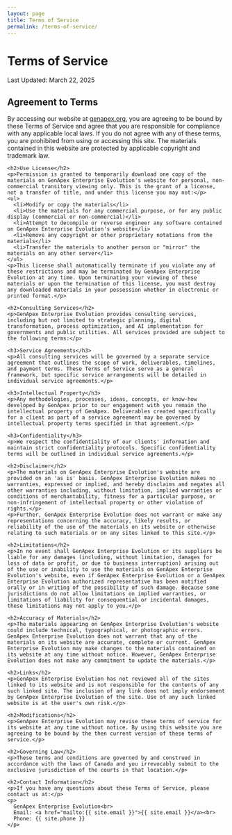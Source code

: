 ```yaml
---
layout: page
title: Terms of Service
permalink: /terms-of-service/
---
```


<div class="container">
  <div class="row mb-5">
    <div class="col-md-12">
      <h1 class="text-center mb-4">Terms of Service</h1>
      <p class="lead text-center">Last Updated: March 22, 2025</p>
    </div>
  </div>

  <div class="terms-content">
    <h2>Agreement to Terms</h2>
    <p>By accessing our website at <a href="https://genapex.org">genapex.org</a>, you are agreeing to be bound by these Terms of Service and agree that you are responsible for compliance with any applicable local laws. If you do not agree with any of these terms, you are prohibited from using or accessing this site. The materials contained in this website are protected by applicable copyright and trademark law.</p>

    <h2>Use License</h2>
    <p>Permission is granted to temporarily download one copy of the materials on GenApex Enterprise Evolution's website for personal, non-commercial transitory viewing only. This is the grant of a license, not a transfer of title, and under this license you may not:</p>
    <ul>
      <li>Modify or copy the materials</li>
      <li>Use the materials for any commercial purpose, or for any public display (commercial or non-commercial)</li>
      <li>Attempt to decompile or reverse engineer any software contained on GenApex Enterprise Evolution's website</li>
      <li>Remove any copyright or other proprietary notations from the materials</li>
      <li>Transfer the materials to another person or "mirror" the materials on any other server</li>
    </ul>
    <p>This license shall automatically terminate if you violate any of these restrictions and may be terminated by GenApex Enterprise Evolution at any time. Upon terminating your viewing of these materials or upon the termination of this license, you must destroy any downloaded materials in your possession whether in electronic or printed format.</p>

    <h2>Consulting Services</h2>
    <p>GenApex Enterprise Evolution provides consulting services, including but not limited to strategic planning, digital transformation, process optimization, and AI implementation for governments and public utilities. All services provided are subject to the following terms:</p>
    
    <h3>Service Agreements</h3>
    <p>All consulting services will be governed by a separate service agreement that outlines the scope of work, deliverables, timelines, and payment terms. These Terms of Service serve as a general framework, but specific service arrangements will be detailed in individual service agreements.</p>
    
    <h3>Intellectual Property</h3>
    <p>Any methodologies, processes, ideas, concepts, or know-how developed by GenApex prior to our engagement with you remain the intellectual property of GenApex. Deliverables created specifically for a client as part of a service agreement may be governed by intellectual property terms specified in that agreement.</p>
    
    <h3>Confidentiality</h3>
    <p>We respect the confidentiality of our clients' information and maintain strict confidentiality protocols. Specific confidentiality terms will be outlined in individual service agreements.</p>

    <h2>Disclaimer</h2>
    <p>The materials on GenApex Enterprise Evolution's website are provided on an 'as is' basis. GenApex Enterprise Evolution makes no warranties, expressed or implied, and hereby disclaims and negates all other warranties including, without limitation, implied warranties or conditions of merchantability, fitness for a particular purpose, or non-infringement of intellectual property or other violation of rights.</p>
    <p>Further, GenApex Enterprise Evolution does not warrant or make any representations concerning the accuracy, likely results, or reliability of the use of the materials on its website or otherwise relating to such materials or on any sites linked to this site.</p>

    <h2>Limitations</h2>
    <p>In no event shall GenApex Enterprise Evolution or its suppliers be liable for any damages (including, without limitation, damages for loss of data or profit, or due to business interruption) arising out of the use or inability to use the materials on GenApex Enterprise Evolution's website, even if GenApex Enterprise Evolution or a GenApex Enterprise Evolution authorized representative has been notified orally or in writing of the possibility of such damage. Because some jurisdictions do not allow limitations on implied warranties, or limitations of liability for consequential or incidental damages, these limitations may not apply to you.</p>

    <h2>Accuracy of Materials</h2>
    <p>The materials appearing on GenApex Enterprise Evolution's website could include technical, typographical, or photographic errors. GenApex Enterprise Evolution does not warrant that any of the materials on its website are accurate, complete or current. GenApex Enterprise Evolution may make changes to the materials contained on its website at any time without notice. However, GenApex Enterprise Evolution does not make any commitment to update the materials.</p>

    <h2>Links</h2>
    <p>GenApex Enterprise Evolution has not reviewed all of the sites linked to its website and is not responsible for the contents of any such linked site. The inclusion of any link does not imply endorsement by GenApex Enterprise Evolution of the site. Use of any such linked website is at the user's own risk.</p>

    <h2>Modifications</h2>
    <p>GenApex Enterprise Evolution may revise these terms of service for its website at any time without notice. By using this website you are agreeing to be bound by the then current version of these terms of service.</p>

    <h2>Governing Law</h2>
    <p>These terms and conditions are governed by and construed in accordance with the laws of Canada and you irrevocably submit to the exclusive jurisdiction of the courts in that location.</p>

    <h2>Contact Information</h2>
    <p>If you have any questions about these Terms of Service, please contact us at:</p>
    <p>
      GenApex Enterprise Evolution<br>
      Email: <a href="mailto:{{ site.email }}">{{ site.email }}</a><br>
      Phone: {{ site.phone }}
    </p>
  </div>
</div>
